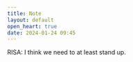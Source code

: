 ```yaml
---
title: Note
layout: default
open_heart: true
date: 2024-01-24 09:45
---
```


RISA: I think we need to at least stand up.
